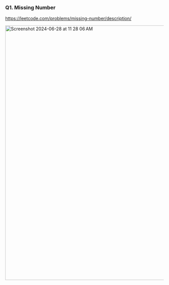 ### Q1. Missing Number

https://leetcode.com/problems/missing-number/description/

<img width="809" alt="Screenshot 2024-06-28 at 11 28 06 AM" src="https://github.com/Malobika8/All-In-One/assets/111234135/266c4b2f-3c82-4241-bfa4-8ffff869a50f">



